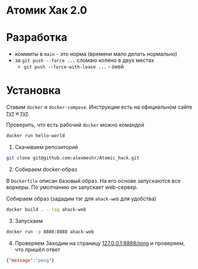 # Атомик Хак 2.0

# Разработка

- коммиты в `main` - это норма (времени мало делать нормально)
- за `git push --force ...` сломаю колено в двух местах
  - `git push --force-with-lease ...` - окей

# Установка

Ставим `docker` и `docker-compose`. Инструкции есть на официальном сайте [тут](https://docs.docker.com/get-docker/) и [тут](https://docs.docker.com/compose/install/).

Проверить, что есть рабочий `docker` можно командой
```bash
docker run hello-world
```

1. Скачиваем репозиторий
```bash
git clone git@github.com:alexmeshr/Atomic_hack.git
```

2. Собираем docker-образ

В `Dockerfile` описан базовый образ. На его основе запускаются все воркеры.
По умолчанию он запускает web-сервер.

Собираем образ (зададим тэг для `ahack-web` для удобства)
```bash
docker build . --tag ahack-web
```

3. Запускаем
```bash
docker run -p 8888:8888 ahack-web
```

4. Проверяем
Заходим на страницу [127.0.0.1:8888/ping](127.0.0.1:8888/ping) и проверяем, что пришёл ответ
```json
{"message":"pong"}
```
